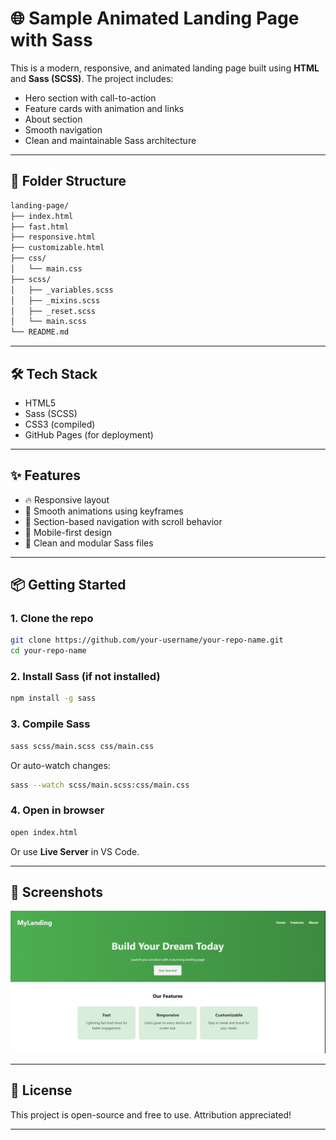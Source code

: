 # 🌐 Sample Animated Landing Page with Sass

This is a modern, responsive, and animated landing page built using **HTML** and **Sass (SCSS)**. The project includes:

- Hero section with call-to-action
- Feature cards with animation and links
- About section
- Smooth navigation
- Clean and maintainable Sass architecture

---

## 📁 Folder Structure
```bash
landing-page/
├── index.html
├── fast.html
├── responsive.html
├── customizable.html
├── css/
│   └── main.css
├── scss/
│   ├── _variables.scss
│   ├── _mixins.scss
│   ├── _reset.scss
│   └── main.scss
└── README.md
```
---

## 🛠️ Tech Stack

- HTML5
- Sass (SCSS)
- CSS3 (compiled)
- GitHub Pages (for deployment)

---

## ✨ Features

- 🔥 Responsive layout
- 💨 Smooth animations using keyframes
- 🎯 Section-based navigation with scroll behavior
- 📱 Mobile-first design
- 🧱 Clean and modular Sass files

---

## 📦 Getting Started

### 1. Clone the repo

```bash
git clone https://github.com/your-username/your-repo-name.git
cd your-repo-name
```

### 2. Install Sass (if not installed)

```bash
npm install -g sass
```

### 3. Compile Sass

```bash
sass scss/main.scss css/main.css
```

Or auto-watch changes:

```bash
sass --watch scss/main.scss:css/main.css
```

### 4. Open in browser

```bash
open index.html
```

Or use **Live Server** in VS Code.

---

## 📸 Screenshots

![Landing Page Screenshot](screenshot.png)

---

## 🤝 License

This project is open-source and free to use. Attribution appreciated!

---
